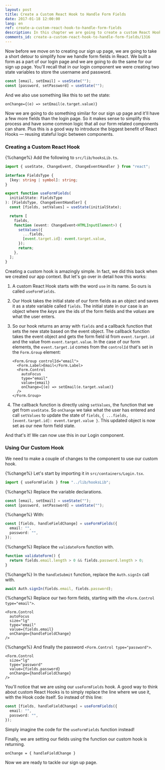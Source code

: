 ```yaml
---
layout: post
title: Create a Custom React Hook to Handle Form Fields
date: 2017-01-18 12:00:00
lang: en
ref: create-a-custom-react-hook-to-handle-form-fields
description: In this chapter we are going to create a custom React Hook to make it easier to handle form fields in our React app.
comments_id: create-a-custom-react-hook-to-handle-form-fields/1316
---
```


Now before we move on to creating our sign up page, we are going to take a short detour to simplify how we handle form fields in React. We built a form as a part of our login page and we are going to do the same for our sign up page. You'll recall that in our login component we were creating two state variables to store the username and password.

```typescript
const [email, setEmail] = useState("");
const [password, setPassword] = useState("");
```

And we also use something like this to set the state:

```tsx
onChange={(e) => setEmail(e.target.value)}
```

Now we are going to do something similar for our sign up page and it'll have a few more fields than the login page. So it makes sense to simplify this process and have some common logic that all our form related components can share. Plus this is a good way to introduce the biggest benefit of React Hooks — reusing stateful logic between components.

### Creating a Custom React Hook

{%change%} Add the following to `src/lib/hooksLib.ts`.

```typescript
import { useState, ChangeEvent, ChangeEventHandler } from "react";

interface FieldsType {
  [key: string | symbol]: string;
}

export function useFormFields(
  initialState: FieldsType
): [FieldsType, ChangeEventHandler] {
  const [fields, setValues] = useState(initialState);

  return [
    fields,
    function (event: ChangeEvent<HTMLInputElement>) {
      setValues({
        ...fields,
        [event.target.id]: event.target.value,
      });
      return;
    },
  ];
}
```

Creating a custom hook is amazingly simple. In fact, we did this back when we created our app context. But let's go over in detail how this works:

1. A custom React Hook starts with the word `use` in its name. So ours is called `useFormFields`.

2. Our Hook takes the initial state of our form fields as an object and saves it as a state variable called `fields`. The initial state in our case is an object where the _keys_ are the ids of the form fields and the _values_ are what the user enters.

3. So our hook returns an array with `fields` and a callback function that sets the new state based on the event object. The callback function takes the event object and gets the form field id from `event.target.id` and the value from `event.target.value`. In the case of our form elements, the `event.target.id` comes from the `controlId` that's set in the `Form.Group` element:

   ```tsx
   <Form.Group controlId="email">
     <Form.Label>Email</Form.Label>
     <Form.Control
       autoFocus
       type="email"
       value={email}
       onChange={(e) => setEmail(e.target.value)}
     />
   </Form.Group>
   ```

4. The callback function is directly using `setValues`, the function that we get from `useState`. So `onChange` we take what the user has entered and call `setValues` to update the state of `fields`, `{ ...fields, [event.target.id]: event.target.value }`. This updated object is now set as our new form field state.

And that's it! We can now use this in our Login component.

### Using Our Custom Hook

We need to make a couple of changes to the component to use our custom hook.

{%change%} Let's start by importing it in `src/containers/Login.tsx`.

```typescript
import { useFormFields } from "../lib/hooksLib";
```

{%change%} Replace the variable declarations.

```typescript
const [email, setEmail] = useState("");
const [password, setPassword] = useState("");
```

{%change%} With:

```typescript
const [fields, handleFieldChange] = useFormFields({
  email: "",
  password: "",
});
```

{%change%} Replace the `validateForm` function with.

```typescript
function validateForm() {
  return fields.email.length > 0 && fields.password.length > 0;
}
```

{%change%} In the `handleSubmit` function, replace the `Auth.signIn` call with.

```typescript
await Auth.signIn(fields.email, fields.password);
```

{%change%} Replace our two form fields, starting with the `<Form.Control type="email">`.

```tsx
<Form.Control
  autoFocus
  size="lg"
  type="email"
  value={fields.email}
  onChange={handleFieldChange}
/>
```

{%change%} And finally the password `<Form.Control type="password">`.

```tsx
<Form.Control
  size="lg"
  type="password"
  value={fields.password}
  onChange={handleFieldChange}
/>
```

You'll notice that we are using our `useFormFields` hook. A good way to think about custom React Hooks is to simply replace the line where we use it, with the Hook code itself. So instead of this line:

```typescript
const [fields, handleFieldChange] = useFormFields({
  email: "",
  password: "",
});
```

Simply imagine the code for the `useFormFields` function instead!

Finally, we are setting our fields using the function our custom hook is returning.

```tsx
onChange = { handleFieldChange }
```

Now we are ready to tackle our sign up page.
